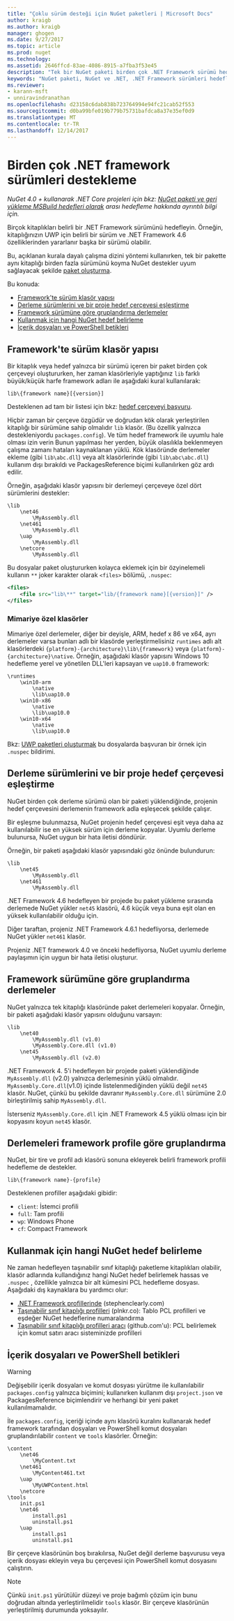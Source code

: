 ```yaml
---
title: "Çoklu sürüm desteği için NuGet paketleri | Microsoft Docs"
author: kraigb
ms.author: kraigb
manager: ghogen
ms.date: 9/27/2017
ms.topic: article
ms.prod: nuget
ms.technology: 
ms.assetid: 2646ffcd-83ae-4086-8915-a7fba3f53e45
description: "Tek bir NuGet paketi birden çok .NET Framework sürümü hedeflemek için çeşitli yöntemler açıklaması."
keywords: "NuGet paketi, NuGet ve .NET, .NET Framework sürümleri hedefleme hedefleme çoklu çerçevelerine, NuGet paketi oluşturma"
ms.reviewer:
- karann-msft
- unniravindranathan
ms.openlocfilehash: d23158c6dab838b723764994e94fc21cab52f553
ms.sourcegitcommit: d0ba99bfe019b779b75731bafdca8a37e35ef0d9
ms.translationtype: MT
ms.contentlocale: tr-TR
ms.lasthandoff: 12/14/2017
---
```

# <a name="supporting-multiple-net-framework-versions"></a>Birden çok .NET framework sürümleri destekleme

*NuGet 4.0 + kullanarak .NET Core projeleri için bkz: [NuGet paketi ve geri yükleme MSBuild hedefleri olarak](../schema/msbuild-targets.md) arası hedefleme hakkında ayrıntılı bilgi için.*

Birçok kitaplıkları belirli bir .NET Framework sürümünü hedefleyin. Örneğin, kitaplığınızın UWP için belirli bir sürüm ve .NET Framework 4.6 özelliklerinden yararlanır başka bir sürümü olabilir.

Bu, açıklanan kurala dayalı çalışma dizini yöntemi kullanırken, tek bir pakette aynı kitaplığı birden fazla sürümünü koyma NuGet destekler uyum sağlayacak şekilde [paket oluşturma](../create-packages/creating-a-package.md#from-a-convention-based-working-directory).

Bu konuda:

- [Framework'te sürüm klasör yapısı](#framework-version-folder-structure)
- [Derleme sürümlerini ve bir proje hedef çerçevesi eşleştirme](#matching-assembly-versions-and-the-target-framework-in-a-project)
- [Framework sürümüne göre gruplandırma derlemeler](#grouping-assemblies-by-framework-version)
- [Kullanmak için hangi NuGet hedef belirleme](#determining-which-nuget-target-to-use)
- [İçerik dosyaları ve PowerShell betikleri](#content-files-and-powershell-scripts)


## <a name="framework-version-folder-structure"></a>Framework'te sürüm klasör yapısı

Bir kitaplık veya hedef yalnızca bir sürümü içeren bir paket birden çok çerçeveyi oluştururken, her zaman klasörleriyle yaptığınız `lib` farklı büyük/küçük harfe framework adları ile aşağıdaki kural kullanılarak:

    lib\{framework name}[{version}]

Desteklenen ad tam bir listesi için bkz: [hedef çerçeveyi başvuru](../schema/target-frameworks.md#supported-frameworks).

Hiçbir zaman bir çerçeve özgüdür ve doğrudan kök olarak yerleştirilen kitaplığı bir sürümüne sahip olmalıdır `lib` klasör. (Bu özellik yalnızca destekleniyordu `packages.config`). Ve tüm hedef framework ile uyumlu hale olması izin verin Bunun yapılması her yerden, büyük olasılıkla beklenmeyen çalışma zamanı hataları kaynaklanan yüklü. Kök klasöründe derlemeler ekleme (gibi `lib\abc.dll`) veya alt klasörlerinde (gibi `lib\abc\abc.dll`) kullanım dışı bırakıldı ve PackagesReference biçimi kullanılırken göz ardı edilir.

Örneğin, aşağıdaki klasör yapısını bir derlemeyi çerçeveye özel dört sürümlerini destekler:

    \lib
        \net46
            \MyAssembly.dll
        \net461
            \MyAssembly.dll
        \uap
            \MyAssembly.dll
        \netcore
            \MyAssembly.dll

Bu dosyalar paket oluştururken kolayca eklemek için bir özyinelemeli kullanın `**` joker karakter olarak `<files>` bölümü, `.nuspec`:

```xml
<files>
    <file src="lib\**" target="lib/{framework name}[{version}]" />
</files>
```

### <a name="architecture-specific-folders"></a>Mimariye özel klasörler 

Mimariye özel derlemeler, diğer bir deyişle, ARM, hedef x 86 ve x64, ayrı derlemeler varsa bunları adlı bir klasörde yerleştirmelisiniz `runtimes` adlı alt klasörlerdeki `{platform}-{architecture}\lib\{framework}` veya `{platform}-{architecture}\native`. Örneğin, aşağıdaki klasör yapısını Windows 10 hedefleme yerel ve yönetilen DLL'leri kapsayan ve `uap10.0` framework:

    \runtimes
        \win10-arm
            \native
            \lib\uap10.0
        \win10-x86
            \native
            \lib\uap10.0
        \win10-x64
            \native
            \lib\uap10.0

Bkz: [UWP paketleri oluşturmak](../Guides/Create-UWP-Packages.md) bu dosyalarda başvuran bir örnek için `.nuspec` bildirimi.


## <a name="matching-assembly-versions-and-the-target-framework-in-a-project"></a>Derleme sürümlerini ve bir proje hedef çerçevesi eşleştirme

NuGet birden çok derleme sürümü olan bir paketi yüklendiğinde, projenin hedef çerçevesini derlemenin framework adla eşleşecek şekilde çalışır.

Bir eşleşme bulunmazsa, NuGet projenin hedef çerçevesi eşit veya daha az kullanılabilir ise en yüksek sürüm için derleme kopyalar. Uyumlu derleme bulunursa, NuGet uygun bir hata iletisi döndürür.

Örneğin, bir paketi aşağıdaki klasör yapısındaki göz önünde bulundurun:

    \lib
        \net45
            \MyAssembly.dll
        \net461
            \MyAssembly.dll


.NET Framework 4.6 hedefleyen bir projede bu paket yükleme sırasında derlemede NuGet yükler `net45` klasörü, 4.6 küçük veya buna eşit olan en yüksek kullanılabilir olduğu için.

Diğer taraftan, projeniz .NET Framework 4.6.1 hedefliyorsa, derlemede NuGet yükler `net461` klasör.

Projeniz .NET framework 4.0 ve önceki hedefliyorsa, NuGet uyumlu derleme paylaşımın için uygun bir hata iletisi oluşturur.

## <a name="grouping-assemblies-by-framework-version"></a>Framework sürümüne göre gruplandırma derlemeler

NuGet yalnızca tek kitaplığı klasöründe paket derlemeleri kopyalar. Örneğin, bir paketi aşağıdaki klasör yapısını olduğunu varsayın:

    \lib
        \net40
            \MyAssembly.dll (v1.0)
            \MyAssembly.Core.dll (v1.0)
        \net45
            \MyAssembly.dll (v2.0)

.NET Framework 4. 5'i hedefleyen bir projede paketi yüklendiğinde `MyAssembly.dll` (v2.0) yalnızca derlemesinin yüklü olmalıdır. `MyAssembly.Core.dll`(v1.0) içinde listelenmediğinden yüklü değil `net45` klasör. NuGet, çünkü bu şekilde davranır `MyAssembly.Core.dll` sürümüne 2.0 birleştirilmiş sahip `MyAssembly.dll`.

İsterseniz `MyAssembly.Core.dll` için .NET Framework 4.5 yüklü olması için bir kopyasını koyun `net45` klasör.

## <a name="grouping-assemblies-by-framework-profile"></a>Derlemeleri framework profile göre gruplandırma

NuGet, bir tire ve profil adı klasörü sonuna ekleyerek belirli framework profili hedefleme de destekler.

    lib\{framework name}-{profile}

Desteklenen profiller aşağıdaki gibidir:

- `client`: İstemci profili
- `full`: Tam profili
- `wp`: Windows Phone
- `cf`: Compact Framework

## <a name="determining-which-nuget-target-to-use"></a>Kullanmak için hangi NuGet hedef belirleme

Ne zaman hedefleyen taşınabilir sınıf kitaplığı paketleme kitaplıkları olabilir, klasör adlarında kullandığınız hangi NuGet hedef belirlemek hassas ve `.nuspec` , özellikle yalnızca bir alt kümesini PCL hedefleme dosyası. Aşağıdaki dış kaynaklara bu yardımcı olur:

- [.NET Framework profillerinde](http://blog.stephencleary.com/2012/05/framework-profiles-in-net.html) (stephenclearly.com)
- [Taşınabilir sınıf kitaplığı profilleri](http://embed.plnkr.co/03ck2dCtnJogBKHJ9EjY/preview) (plnkr.co): Tablo PCL profilleri ve eşdeğer NuGet hedeflerine numaralandırma
- [Taşınabilir sınıf kitaplığı profilleri aracı](https://github.com/StephenCleary/PortableLibraryProfiles) (github.com'u): PCL belirlemek için komut satırı aracı sisteminizde profilleri

## <a name="content-files-and-powershell-scripts"></a>İçerik dosyaları ve PowerShell betikleri

> [!Warning]
> Değişebilir içerik dosyaları ve komut dosyası yürütme ile kullanılabilir `packages.config` yalnızca biçimini; kullanırken kullanım dışı `project.json` ve PackagesReference biçimlendirir ve herhangi bir yeni paket kullanılmamalıdır.

İle `packages.config`, içeriği içinde aynı klasörü kuralını kullanarak hedef framework tarafından dosyaları ve PowerShell komut dosyaları gruplandırılabilir `content` ve `tools` klasörler. Örneğin:

    \content
        \net46
            \MyContent.txt
        \net461
            \MyContent461.txt
        \uap
            \MyUWPContent.html
        \netcore
    \tools
        init.ps1
        \net46
            install.ps1
            uninstall.ps1
        \uap
            install.ps1
            uninstall.ps1

Bir çerçeve klasörünün boş bırakılırsa, NuGet değil derleme başvurusu veya içerik dosyası ekleyin veya bu çerçevesi için PowerShell komut dosyasını çalıştırın.

> [!Note]
> Çünkü `init.ps1` yürütülür düzeyi ve proje bağımlı çözüm için bunu doğrudan altında yerleştirilmelidir `tools` klasör. Bir çerçeve klasörünün yerleştirilmiş durumunda yoksayılır.
